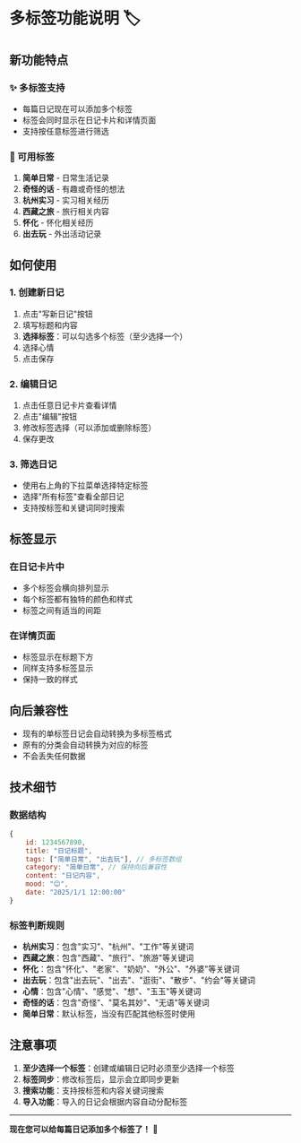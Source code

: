# 多标签功能说明 🏷️

## 新功能特点

### ✨ 多标签支持
- 每篇日记现在可以添加多个标签
- 标签会同时显示在日记卡片和详情页面
- 支持按任意标签进行筛选

### 🎯 可用标签
1. **简单日常** - 日常生活记录
2. **奇怪的话** - 有趣或奇怪的想法
3. **杭州实习** - 实习相关经历
4. **西藏之旅** - 旅行相关内容
5. **怀化** - 怀化相关经历
6. **出去玩** - 外出活动记录

## 如何使用

### 1. 创建新日记
1. 点击"写新日记"按钮
2. 填写标题和内容
3. **选择标签**：可以勾选多个标签（至少选择一个）
4. 选择心情
5. 点击保存

### 2. 编辑日记
1. 点击任意日记卡片查看详情
2. 点击"编辑"按钮
3. 修改标签选择（可以添加或删除标签）
4. 保存更改

### 3. 筛选日记
- 使用右上角的下拉菜单选择特定标签
- 选择"所有标签"查看全部日记
- 支持按标签和关键词同时搜索

## 标签显示

### 在日记卡片中
- 多个标签会横向排列显示
- 每个标签都有独特的颜色和样式
- 标签之间有适当的间距

### 在详情页面
- 标签显示在标题下方
- 同样支持多标签显示
- 保持一致的样式

## 向后兼容性

- 现有的单标签日记会自动转换为多标签格式
- 原有的分类会自动转换为对应的标签
- 不会丢失任何数据

## 技术细节

### 数据结构
```javascript
{
    id: 1234567890,
    title: "日记标题",
    tags: ["简单日常", "出去玩"], // 多标签数组
    category: "简单日常", // 保持向后兼容性
    content: "日记内容",
    mood: "😊",
    date: "2025/1/1 12:00:00"
}
```

### 标签判断规则
- **杭州实习**：包含"实习"、"杭州"、"工作"等关键词
- **西藏之旅**：包含"西藏"、"旅行"、"旅游"等关键词
- **怀化**：包含"怀化"、"老家"、"奶奶"、"外公"、"外婆"等关键词
- **出去玩**：包含"出去玩"、"出去"、"逛街"、"散步"、"约会"等关键词
- **心情**：包含"心情"、"感觉"、"想"、"玉玉"等关键词
- **奇怪的话**：包含"奇怪"、"莫名其妙"、"无语"等关键词
- **简单日常**：默认标签，当没有匹配其他标签时使用

## 注意事项

1. **至少选择一个标签**：创建或编辑日记时必须至少选择一个标签
2. **标签同步**：修改标签后，显示会立即同步更新
3. **搜索功能**：支持按标签和内容关键词搜索
4. **导入功能**：导入的日记会根据内容自动分配标签

---

**现在您可以给每篇日记添加多个标签了！** 🎉 